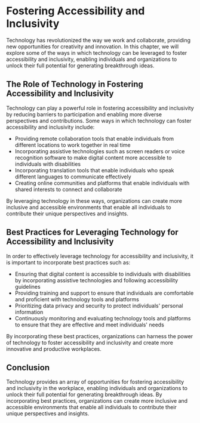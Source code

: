 Fostering Accessibility and Inclusivity
=======================================================================================================

Technology has revolutionized the way we work and collaborate, providing new opportunities for creativity and innovation. In this chapter, we will explore some of the ways in which technology can be leveraged to foster accessibility and inclusivity, enabling individuals and organizations to unlock their full potential for generating breakthrough ideas.

The Role of Technology in Fostering Accessibility and Inclusivity
-----------------------------------------------------------------

Technology can play a powerful role in fostering accessibility and inclusivity by reducing barriers to participation and enabling more diverse perspectives and contributions. Some ways in which technology can foster accessibility and inclusivity include:

* Providing remote collaboration tools that enable individuals from different locations to work together in real time
* Incorporating assistive technologies such as screen readers or voice recognition software to make digital content more accessible to individuals with disabilities
* Incorporating translation tools that enable individuals who speak different languages to communicate effectively
* Creating online communities and platforms that enable individuals with shared interests to connect and collaborate

By leveraging technology in these ways, organizations can create more inclusive and accessible environments that enable all individuals to contribute their unique perspectives and insights.

Best Practices for Leveraging Technology for Accessibility and Inclusivity
--------------------------------------------------------------------------

In order to effectively leverage technology for accessibility and inclusivity, it is important to incorporate best practices such as:

* Ensuring that digital content is accessible to individuals with disabilities by incorporating assistive technologies and following accessibility guidelines
* Providing training and support to ensure that individuals are comfortable and proficient with technology tools and platforms
* Prioritizing data privacy and security to protect individuals' personal information
* Continuously monitoring and evaluating technology tools and platforms to ensure that they are effective and meet individuals' needs

By incorporating these best practices, organizations can harness the power of technology to foster accessibility and inclusivity and create more innovative and productive workplaces.

Conclusion
----------

Technology provides an array of opportunities for fostering accessibility and inclusivity in the workplace, enabling individuals and organizations to unlock their full potential for generating breakthrough ideas. By incorporating best practices, organizations can create more inclusive and accessible environments that enable all individuals to contribute their unique perspectives and insights.
